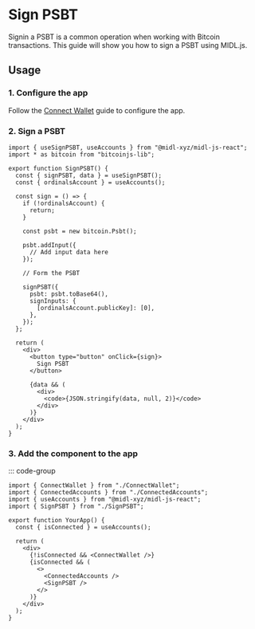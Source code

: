 # Sign PSBT

Signin a PSBT is a common operation when working with Bitcoin transactions. This guide will show you how to sign a PSBT using MIDL.js.

## Usage

### 1. Configure the app

Follow the [Connect Wallet](connect-wallet.md) guide to configure the app.

### 2. Sign a PSBT

```tsx [SignPSBT.tsx]
import { useSignPSBT, useAccounts } from "@midl-xyz/midl-js-react";
import * as bitcoin from "bitcoinjs-lib";

export function SignPSBT() {
  const { signPSBT, data } = useSignPSBT();
  const { ordinalsAccount } = useAccounts();

  const sign = () => {
    if (!ordinalsAccount) {
      return;
    }

    const psbt = new bitcoin.Psbt();

    psbt.addInput({
      // Add input data here
    });

    // Form the PSBT

    signPSBT({
      psbt: psbt.toBase64(),
      signInputs: {
        [ordinalsAccount.publicKey]: [0],
      },
    });
  };

  return (
    <div>
      <button type="button" onClick={sign}>
        Sign PSBT
      </button>

      {data && (
        <div>
          <code>{JSON.stringify(data, null, 2)}</code>
        </div>
      )}
    </div>
  );
}
```

### 3. Add the component to the app

::: code-group

```tsx{4,15} [YourApp.tsx]
import { ConnectWallet } from "./ConnectWallet";
import { ConnectedAccounts } from "./ConnectedAccounts";
import { useAccounts } from "@midl-xyz/midl-js-react";
import { SignPSBT } from "./SignPSBT";

export function YourApp() {
  const { isConnected } = useAccounts();

  return (
    <div>
      {!isConnected && <ConnectWallet />}
      {isConnected && (
        <>
          <ConnectedAccounts />
          <SignPSBT />
        </>
      )}
    </div>
  );
}
```
